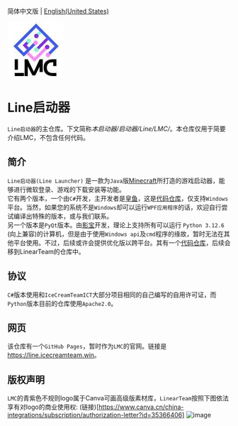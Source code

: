 简体中文版 | [English(United States)](https://github.com/IceCreamTeamICT/LineLauncher/blob/main/README-EN.md)

![LOGO](/logo.png "LOGO")

# Line启动器

`Line启动器`的主仓库。下文简称*本启动器/启动器/Line/LMC/*。本仓库仅用于简要介绍LMC，不包含任何代码。

## 简介
`Line启动器(Line Launcher)` 是一款为`Java`版[Minecraft](https://minecraft.net)所打造的游戏启动器，能够进行微软登录、游戏的下载安装等功能。  
它有两个版本，一个由`C#`开发，主开发者是[皇鱼](https://github.com/tmdakm)，这是[代码仓库](https://github.com/LinearTeam/LineLauncherCs/)，仅支持`Windows`平台。当然，如果您的系统不是`Windows`却可以运行`WPF应用程序`的话，欢迎自行尝试编译出特殊的版本，或与我们联系。  
另一个版本是`PyQt`版本。由[影宝](https://github.com/iloveei)开发，理论上支持所有可以运行 `Python 3.12.6` (向上兼容)的计算机，但是由于使用`Windows api`及`cmd`程序的缘故，暂时无法在其他平台使用。不过，后续或许会提供优化版以跨平台。其有一个[代码仓库](https://github.com/IloveEi/Line-Minecraft-Launcher/tree/RefactorByIloveEi)，后续会移到LinearTeam的仓库中。

## 协议
`C#`版本使用和`IceCreamTeamICT`大部分项目相同的自己编写的自用许可证，而`Python`版本目前的仓库使用`Apache2.0`。

## 网页
该仓库有一个`GitHub Pages`，暂时作为`LMC`的官网。链接是<https://line.icecreamteam.win>。

## 版权声明
`LMC`的青紫色不规则logo属于Canva可画高级版素材库，`LinearTeam`按照下图依法享有对logo的商业使用权:
(链接)[https://www.canva.cn/china-integrations/subscription/authorization-letter?id=35366406]
![image](https://github.com/user-attachments/assets/0d00bd4c-c4d3-4ca2-a0b3-dcafd0e997ca)

